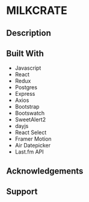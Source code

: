 # MILKCRATE

## Description

## Built With

* Javascript
* React
* Redux
* Postgres
* Express
* Axios
* Bootstrap
* Bootswatch
* SweetAlert2
* dayjs
* React Select
* Framer Motion
* Air Datepicker
* Last.fm API

## Acknowledgements



## Support